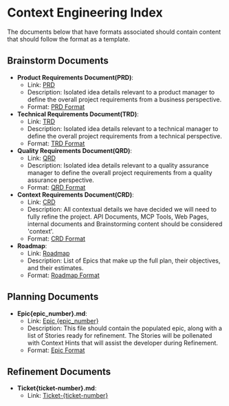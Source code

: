 # Context Engineering Index

The documents below that have formats associated should contain content that should follow the format as a template.

## Brainstorm Documents

- **Product Requirements Document(PRD)**:
    - Link: [PRD](/ai/brainstorm/PRD.md)
    - Description: Isolated idea details relevant to a product manager to define the overall project requirements from a business perspective.
    - Format: [PRD Format](/ai/tools/formats/PRD.md)
- **Technical Requirements Document(TRD)**:
    - Link: [TRD](/ai/brainstorm/TRD.md)
    - Description: Isolated idea details relevant to a technical manager to define the overall project requirements from a technical perspective.
    - Format: [TRD Format](/ai/tools/formats/TRD.md)
- **Quality Requirements Document(QRD)**:
    - Link: [QRD](/ai/brainstorm/QRD.md)
    - Description: Isolated idea details relevant to a quality assurance manager to define the overall project requirements from a quality assurance perspective.
    - Format: [QRD Format](/ai/tools/formats/QRD.md)
- **Context Requirements Document(CRD)**:
    - Link: [CRD](/ai/brainstorm/CRD.md)
    - Description: All contextual details we have decided we will need to fully refine the project. API Documents, MCP Tools, Web Pages, internal documents and Brainstorming content should be considered 'context'.
    - Format: [CRD Format](/ai/tools/formats/CRD.md)
- **Roadmap**:
    - Link: [Roadmap](/ai/brainstorm/Roadmap.md)
    - Description: List of Epics that make up the full plan, their objectives, and their estimates.
    - Format: [Roadmap Format](/ai/tools/formats/Roadmap.md)

## Planning Documents

- **Epic{epic_number}.md**:
    - Link: [Epic {epic_number}](/ai/plan/Epic{epic_number}.md)
    - Description: This file should contain the populated epic, along with a list of Stories ready for refinement. The Stories will be pollenated with Context Hints that will assist the developer during Refinement.
    - Format: [Epic Format](/ai/tools/formats/Epic.md)

## Refinement Documents

- **Ticket{ticket-number}.md**:
    - Link: [Ticket-{ticket-number}](/ai/refine/Epic{epic-number}/Story{story-number}/Ticket{ticket-number}.md)
